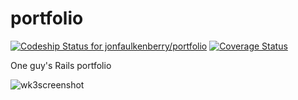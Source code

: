portfolio
=========
[ ![Codeship Status for jonfaulkenberry/portfolio](https://www.codeship.io/projects/a2096370-823e-0131-9d4e-36899b34a261/status?branch=master)](https://www.codeship.io/projects/14819)
[![Coverage Status](https://coveralls.io/repos/jonfaulkenberry/portfolio/badge.png)](https://coveralls.io/r/jonfaulkenberry/portfolio)

One guy's Rails portfolio

![wk3screenshot](https://raw.github.com/jonfaulkenberry/portfolio/master/screenshots/week_three_screenshot.png)
